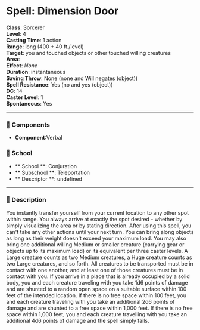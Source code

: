 
# Spell: Dimension Door
**Class**: Sorcerer  
**Level**: 4  
**Casting Time**: 1 action  
**Range**: long (400 + 40 ft./level)  
**Target**: you and touched objects or other touched willing creatures  
**Area**:   
**Effect**: _None_  
**Duration**: instantaneous  
**Saving Throw**: None (none and Will negates (object))  
**Spell Resistance**: Yes (no and yes (object))  
**DC**: 14  
**Caster Level**: 1  
**Spontaneous**: Yes

---

### 🔮 Components
- **Component**:Verbal

### 🏫 School
- ** School **: Conjuration
- ** Subschool **: Teleportation
- ** Descriptor **: undefined
---

### 📜 Description
You instantly transfer yourself from your current location to any other spot within range. You always arrive at exactly the spot desired - whether by simply visualizing the area or by stating direction. After using this spell, you can't take any other actions until your next turn. You can bring along objects as long as their weight doesn't exceed your maximum load. You may also bring one additional willing Medium or smaller creature (carrying gear or objects up to its maximum load) or its equivalent per three caster levels. A Large creature counts as two Medium creatures, a Huge creature counts as two Large creatures, and so forth. All creatures to be transported must be in contact with one another, and at least one of those creatures must be in contact with you. If you arrive in a place that is already occupied by a solid body, you and each creature traveling with you take 1d6 points of damage and are shunted to a random open space on a suitable surface within 100 feet of the intended location. If there is no free space within 100 feet, you and each creature traveling with you take an additional 2d6 points of damage and are shunted to a free space within 1,000 feet. If there is no free space within 1,000 feet, you and each creature travelling with you take an additional 4d6 points of damage and the spell simply fails.
